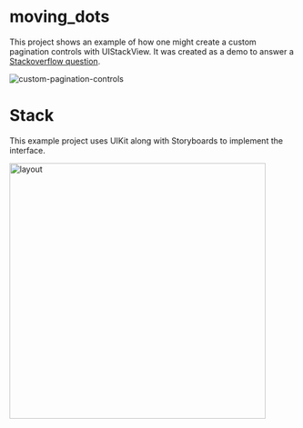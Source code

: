 # moving_dots

This project shows an example of how one might create a custom pagination controls with UIStackView. It was created as a demo to answer a [Stackoverflow question](https://stackoverflow.com/a/77442811/4292657).

![custom-pagination-controls](https://github.com/BenderNK/moving_dots/assets/10276667/6c5e7ee6-505c-4fb1-a8c4-981cfddbac54)



# Stack
This example project uses UIKit along with Storyboards to implement the interface.

<img width="450" alt="layout" src="https://github.com/BenderNK/moving_dots/assets/10276667/48f1577b-e3d3-4b82-b999-4f92a4730192">
